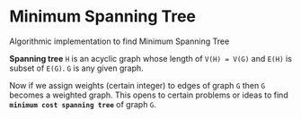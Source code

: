 # Minimum Spanning Tree
Algorithmic implementation to find Minimum Spanning Tree

__Spanning tree__ `H` is an acyclic graph whose length of `V(H) = V(G)` and `E(H)` is subset of `E(G)`. `G` is any given graph.

Now if we assign weights (certain integer) to edges of graph `G` then `G` becomes a weighted graph. This opens to certain problems or ideas to find __`minimum cost spanning tree`__ of graph `G`.
